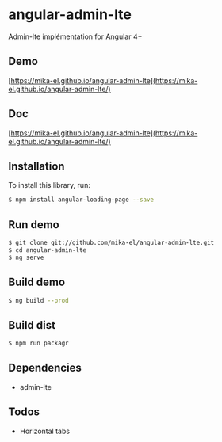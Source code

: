 # angular-admin-lte

Admin-lte implémentation for Angular 4+

## Demo
[https://mika-el.github.io/angular-admin-lte](https://mika-el.github.io/angular-admin-lte/)

## Doc
[https://mika-el.github.io/angular-admin-lte](https://mika-el.github.io/angular-admin-lte/)

## Installation

To install this library, run:

```bash
$ npm install angular-loading-page --save
```
## Run demo

```bash
$ git clone git://github.com/mika-el/angular-admin-lte.git
$ cd angular-admin-lte
$ ng serve
```
## Build demo
```bash
$ ng build --prod
```

## Build dist
```bash
$ npm run packagr
```

## Dependencies

* admin-lte

## Todos

* Horizontal tabs
